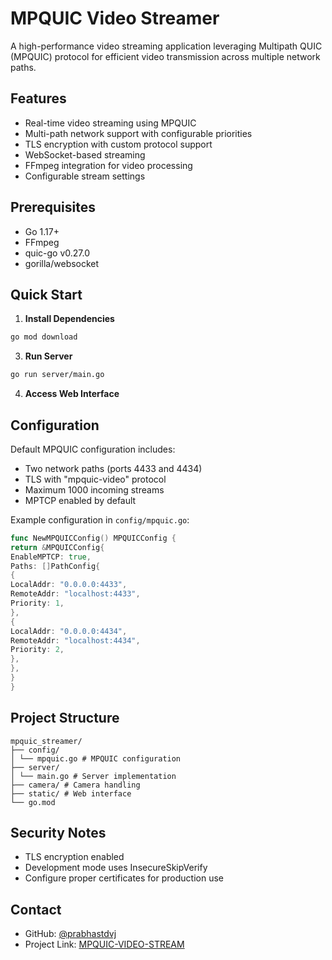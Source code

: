 # MPQUIC Video Streamer

A high-performance video streaming application leveraging Multipath QUIC (MPQUIC) protocol for efficient video transmission across multiple network paths.

## Features
- Real-time video streaming using MPQUIC
- Multi-path network support with configurable priorities
- TLS encryption with custom protocol support
- WebSocket-based streaming
- FFmpeg integration for video processing
- Configurable stream settings

## Prerequisites
- Go 1.17+
- FFmpeg
- quic-go v0.27.0
- gorilla/websocket

## Quick Start

1. **Install Dependencies**
```  bash
go mod download
```

3. **Run Server**
``` bash
go run server/main.go
```
4. **Access Web Interface**

## Configuration
Default MPQUIC configuration includes:
- Two network paths (ports 4433 and 4434)
- TLS with "mpquic-video" protocol
- Maximum 1000 incoming streams
- MPTCP enabled by default

Example configuration in `config/mpquic.go`:
``` go
func NewMPQUICConfig() MPQUICConfig {
return &MPQUICConfig{
EnableMPTCP: true,
Paths: []PathConfig{
{
LocalAddr: "0.0.0.0:4433",
RemoteAddr: "localhost:4433",
Priority: 1,
},
{
LocalAddr: "0.0.0.0:4434",
RemoteAddr: "localhost:4434",
Priority: 2,
},
},
}
}
```
## Project Structure
```
mpquic_streamer/
├── config/
│ └── mpquic.go # MPQUIC configuration
├── server/
│ └── main.go # Server implementation
├── camera/ # Camera handling
├── static/ # Web interface
└── go.mod
```

## Security Notes
- TLS encryption enabled
- Development mode uses InsecureSkipVerify
- Configure proper certificates for production use


## Contact
- GitHub: [@prabhastdvj](https://github.com/prabhastdvj)
- Project Link: [MPQUIC-VIDEO-STREAM](https://github.com/prabhastdvj/MPQUIC-VIDEO-STREAM)
